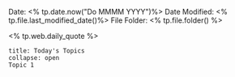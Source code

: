 Date: <% tp.date.now("Do MMMM YYYY")%>
Date Modified: <% tp.file.last_modified_date()%>
File Folder: <% tp.file.folder() %>

<% tp.web.daily_quote %>

```ad-abstract
title: Today's Topics
collapse: open
Topic 1
```
